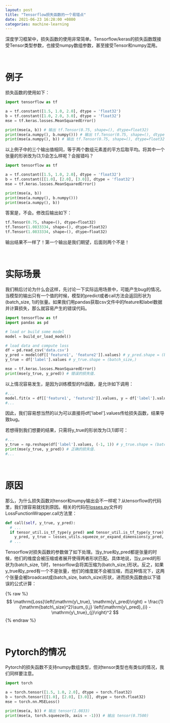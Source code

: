 ```yaml
---
layout: post
title: "Tensorflow损失函数的一个易错点"
date: 2021-06-23 16:28:00 +0800
categories: machine-learning
---
```


深度学习框架中，损失函数的使用非常简单。Tensorflow/keras的损失函数既接受Tensor类型参数，也接受numpy数组参数，甚至接受Tensor和numpy混用。

<br/>

# 例子
损失函数的使用如下：

```python
import tensorflow as tf

a = tf.constant([1.5, 1.0, 2.0], dtype = 'float32')
b = tf.constant([1.0, 2.0, 3.0], dtype = 'float32')
mse = tf.keras.losses.MeanSquaredError()

print(mse(a, b)) # 输出 tf.Tensor(0.75, shape=(), dtype=float32)
print(mse(a.numpy(), b.numpy())) # 输出 tf.Tensor(0.75, shape=(), dtype=float32)
print(mse(a.numpy(), b)) # 输出 tf.Tensor(0.75, shape=(), dtype=float32)

```

以上例子中的三个输出值相同，等于两个数组元素差的平方后取平均。将其中一个张量的形状改为(3,1)会怎么样呢？会报错吗？

```python
import tensorflow as tf

a = tf.constant([1.5, 1.0, 2.0], dtype = 'float32')
b = tf.constant([[1.0], [2.0], [3.0]], dtype = 'float32')
mse = tf.keras.losses.MeanSquaredError()

print(mse(a, b))
print(mse(a.numpy(), b.numpy()))
print(mse(a.numpy(), b))

```

答案是，不会。修改后输出如下：

```python
tf.Tensor(0.75, shape=(), dtype=float32)
tf.Tensor(1.0833334, shape=(), dtype=float32)
tf.Tensor(1.0833334, shape=(), dtype=float32)
```

输出结果不一样了！第一个输出是我们期望，后面则两个不是！

<br/>

# 实际场景
我们稍后讨论为什么会这样，先讨论一下实际运用场景中，可能产生bug的情况。当模型的输出只有一个值的时候，模型的predict或者call方法会返回形状为(batch_size, 1)的张量。如果我们用pandas获取csv文件中的feature和label数据并计算损失，那么就容易产生的错误代码。

```python
import tensorflow as tf
import pandas as pd

# load or build some model
model = build_or_load_model()

# load data and compute loss
df = pd.read_csv('data.csv')
y_pred = model(df[['feature1', 'feature2']].values) # y_pred.shape = (batch_size, 1)
y_true = df['label'].values # y_true.shape = (batch_size,)

mse = tf.keras.losses.MeanSquaredError()
print(mse(y_true, y_pred)) # 错误的损失值.

```

以上情况容易发生，是因为训练模型的fit函数，是允许如下调用：
```python
#...
model.fit(x = df[['feature1', 'feature2']].values, y = df['label'].values, ...)
#...
```
因此，我们容易想当然的以为可以直接将df['label'].values传给损失函数，结果导致bug。

若想得到我们想要的结果，只需将y_true的形状改为(3,1)即可：
```python
#...
y_true = np.reshape(df['label'].values, (-1, 1)) # y_true.shape = (batch_size,1)
print(mse(y_true, y_pred)) # 正确的损失值.
#...
```

<br/>

# 原因
那么，为什么损失函数对tensor和numpy输出会不一样呢？从tensorflow的代码里，我们很容易就找到原因。相关的代码在<a href="https://github.com/tensorflow/tensorflow/blob/a4dfb8d1a71385bd6d122e4f27f86dcebb96712d/tensorflow/python/keras/losses.py#L216">losses.py</a>文件的LossFunctionWrapper.call方法里：

```python
def call(self, y_true, y_pred):
  # ...
  if tensor_util.is_tf_type(y_pred) and tensor_util.is_tf_type(y_true):
    y_pred, y_true = losses_utils.squeeze_or_expand_dimensions(y_pred, y_true)
  # ...
```

Tensorflow对损失函数的参数做了如下处理。当y_true和y_pred都是张量的时候，他们的维度会被压缩或者展开使得两者形状匹配。具体地说，当y_pred的形状为(batch_size, 1)时，tensorflow会将其压缩为(batch_size,)形状。反之，如果y_true和y_pred有一个不是张量，他们的维度就不会被压缩，而这种情况下，这两个张量会被broadcast成(batch_size, batch_size)形状，进而损失函数由以下错误的公式计算：

{% raw %}
$$
\mathrm{Loss}\left(\mathrm{y\_true}, \mathrm{y\_pred}\right) = \frac{1}{\mathrm{batch\_size}^2}\sum_{i,j} \left(\mathrm{y\_pred}_{i} - \mathrm{y\_true}_{j}\right)^2
$$
{% endraw %}

<br/>

# Pytorch的情况
Pytorch的损失函数不支持numpy数组类型，但对tensor类型也有类似的情况，我们同样要注意。

```python
import torch

a = torch.tensor([1.5, 1.0, 2.0], dtype = torch.float32)
b = torch.tensor([[1.0], [2.0], [3.0]], dtype = torch.float32)
mse = torch.nn.MSELoss()

print(mse(a, b)) # 输出 tensor(1.0833)
print(mse(a, torch.squeeze(b, axis = -1))) # 输出 tensor(0.7500)
```